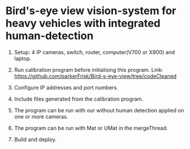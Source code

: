 # Bird's-eye view vision-system for heavy vehicles with integrated human-detection

1. Setup: 4 IP cameras, switch, router, computer(V700 or X900) and laptop.

2. Run calibration program before initialising this program.
   Link: https://github.com/parkerFrisk/Bird-s-eye-view/tree/codeCleaned

3. Configure IP addresses and port numbers.

4. Include files generated from the calibration program.

5. The program can be run with our without human detection applied on one or more cameras.

6. The program can be run with Mat or UMat in the mergeThread.

7. Build and deploy.
